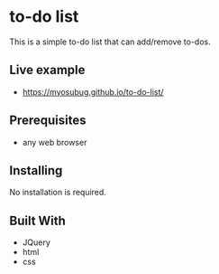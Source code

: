 # to-do list

This is a simple to-do list that can add/remove to-dos.

## Live example

* https://myosubug.github.io/to-do-list/

## Prerequisites

* any web browser

## Installing

No installation is required.

## Built With

* JQuery
* html
* css


